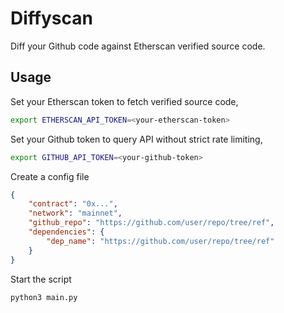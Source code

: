 # Diffyscan

Diff your Github code against Etherscan verified source code.

## Usage

Set your Etherscan token to fetch verified source code,
```bash
export ETHERSCAN_API_TOKEN=<your-etherscan-token>
```

Set your Github token to query API without strict rate limiting,
```bash
export GITHUB_API_TOKEN=<your-github-token>
```

Create a config file
```json
{
    "contract": "0x...",
    "network": "mainnet",
    "github_repo": "https://github.com/user/repo/tree/ref",
    "dependencies": {
        "dep_name": "https://github.com/user/repo/tree/ref"
    }
}
```

Start the script
```bash
python3 main.py
```
